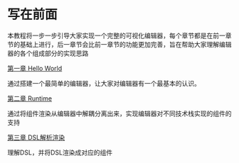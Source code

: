 # 写在前面

本教程将一步一步引导大家实现一个完整的可视化编辑器，每个章节都是在前一章节的基础上进行，后一章节会比前一章节的功能更加完善，旨在帮助大家理解编辑器的各个组成部分的实现思路

[第一章 Hello World](./hello-world.md)

通过搭建一个最简单的编辑器，让大家对编辑器有一个最基本的认识。

[第二章 Runtime](./runtime.md)

通过将组件渲染从编辑器中解耦分离出来，实现编辑器对不同技术栈实现的组件的支持

[第三章 DSL解析渲染](./render.md)

理解DSL，并将DSL渲染成对应的组件
